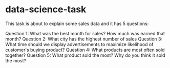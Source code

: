 # data-science-task

This task is about to explain some sales data and it has 5 questions:

Question 1: What was the best month for sales? How much was earned that month?
Question 2: What city has the highest number of sales
Question 3: What time should we display advertisements to maximize likelihood of customer's buying product?
Question 4: What products are most often sold together?
Question 5: What product sold the most? Why do you think it sold the most?